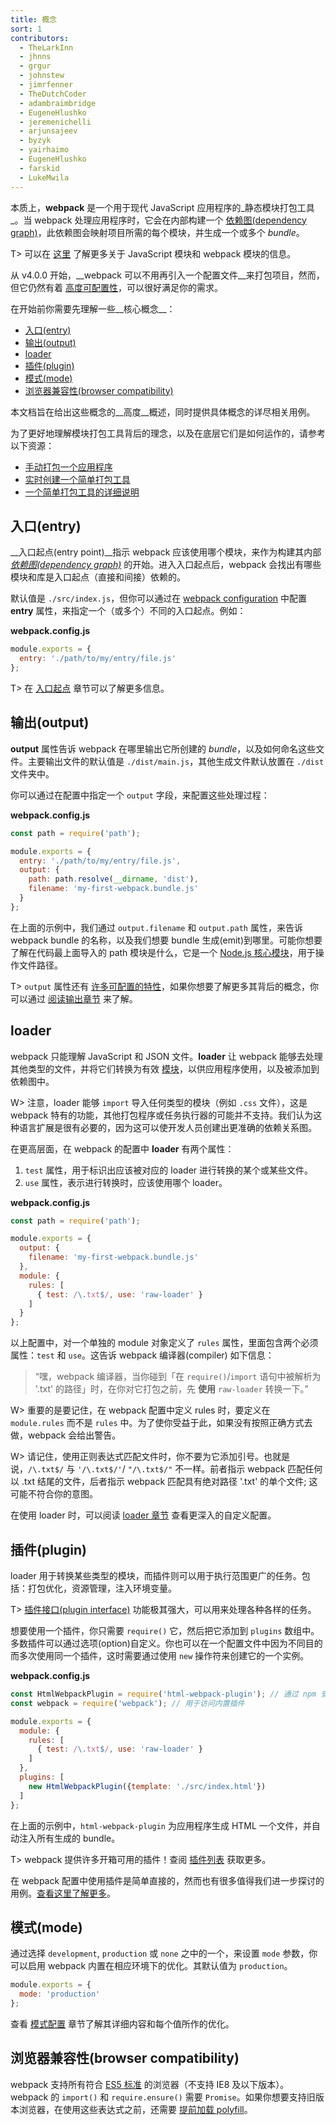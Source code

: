 ```yaml
---
title: 概念
sort: 1
contributors:
  - TheLarkInn
  - jhnns
  - grgur
  - johnstew
  - jimrfenner
  - TheDutchCoder
  - adambraimbridge
  - EugeneHlushko
  - jeremenichelli
  - arjunsajeev
  - byzyk
  - yairhaimo
  - EugeneHlushko
  - farskid
  - LukeMwila
---
```


本质上，__webpack__ 是一个用于现代 JavaScript 应用程序的_静态模块打包工具_。当 webpack 处理应用程序时，它会在内部构建一个 [依赖图(dependency graph)](/concepts/dependency-graph/)，此依赖图会映射项目所需的每个模块，并生成一个或多个 _bundle_。

T> 可以在 [这里](/concepts/modules) 了解更多关于 JavaScript 模块和 webpack 模块的信息。

从 v4.0.0 开始，__webpack 可以不用再引入一个配置文件__来打包项目，然而，但它仍然有着 [高度可配置性](/configuration)，可以很好满足你的需求。

在开始前你需要先理解一些__核心概念__：

- [入口(entry)](#entry)
- [输出(output)](#output)
- [loader](#loaders)
- [插件(plugin)](#plugins)
- [模式(mode)](#mode)
- [浏览器兼容性(browser compatibility)](#browser-compatibility)

本文档旨在给出这些概念的__高度__概述，同时提供具体概念的详尽相关用例。

为了更好地理解模块打包工具背后的理念，以及在底层它们是如何运作的，请参考以下资源：

- [手动打包一个应用程序](https://www.youtube.com/watch?v=UNMkLHzofQI)
- [实时创建一个简单打包工具](https://www.youtube.com/watch?v=Gc9-7PBqOC8)
- [一个简单打包工具的详细说明](https://github.com/ronami/minipack)


## 入口(entry)

__入口起点(entry point)__指示 webpack 应该使用哪个模块，来作为构建其内部 *[依赖图(dependency graph)](/concepts/dependency-graph/)* 的开始。进入入口起点后，webpack 会找出有哪些模块和库是入口起点（直接和间接）依赖的。

默认值是 `./src/index.js`，但你可以通过在 [webpack configuration](/configuration) 中配置 __entry__ 属性，来指定一个（或多个）不同的入口起点。例如：

__webpack.config.js__

``` js
module.exports = {
  entry: './path/to/my/entry/file.js'
};
```

T> 在 [入口起点](/concepts/entry-points) 章节可以了解更多信息。


## 输出(output)

__output__ 属性告诉 webpack 在哪里输出它所创建的 _bundle_，以及如何命名这些文件。主要输出文件的默认值是 `./dist/main.js`，其他生成文件默认放置在 `./dist` 文件夹中。

你可以通过在配置中指定一个 `output` 字段，来配置这些处理过程：

__webpack.config.js__

```javascript
const path = require('path');

module.exports = {
  entry: './path/to/my/entry/file.js',
  output: {
    path: path.resolve(__dirname, 'dist'),
    filename: 'my-first-webpack.bundle.js'
  }
};
```

在上面的示例中，我们通过 `output.filename` 和 `output.path` 属性，来告诉 webpack bundle 的名称，以及我们想要 bundle 生成(emit)到哪里。可能你想要了解在代码最上面导入的 path 模块是什么，它是一个 [Node.js 核心模块](https://nodejs.org/api/modules.html)，用于操作文件路径。

T> `output` 属性还有 [许多可配置的特性](/configuration/output)，如果你想要了解更多其背后的概念，你可以通过 [阅读输出章节](/concepts/output) 来了解。


## loader

webpack 只能理解 JavaScript 和 JSON 文件。__loader__ 让 webpack 能够去处理其他类型的文件，并将它们转换为有效 [模块](/concepts/modules)，以供应用程序使用，以及被添加到依赖图中。

W> 注意，loader 能够 `import` 导入任何类型的模块（例如 `.css` 文件），这是 webpack 特有的功能，其他打包程序或任务执行器的可能并不支持。我们认为这种语言扩展是很有必要的，因为这可以使开发人员创建出更准确的依赖关系图。

在更高层面，在 webpack 的配置中 __loader__ 有两个属性：

1. `test` 属性，用于标识出应该被对应的 loader 进行转换的某个或某些文件。
2. `use` 属性，表示进行转换时，应该使用哪个 loader。

__webpack.config.js__

```javascript
const path = require('path');

module.exports = {
  output: {
    filename: 'my-first-webpack.bundle.js'
  },
  module: {
    rules: [
      { test: /\.txt$/, use: 'raw-loader' }
    ]
  }
};
```

以上配置中，对一个单独的 module 对象定义了 `rules` 属性，里面包含两个必须属性：`test` 和 `use`。这告诉 webpack 编译器(compiler) 如下信息：

> “嘿，webpack 编译器，当你碰到「在 `require()`/`import` 语句中被解析为 '.txt' 的路径」时，在你对它打包之前，先 __使用__ `raw-loader` 转换一下。”

W> 重要的是要记住，在 webpack 配置中定义 rules 时，要定义在 `module.rules` 而不是 `rules` 中。为了使你受益于此，如果没有按照正确方式去做，webpack 会给出警告。

W> 请记住，使用正则表达式匹配文件时，你不要为它添加引号。也就是说，`/\.txt$/` 与 `'/\.txt$/'`/ `"/\.txt$/"` 不一样。前者指示 webpack 匹配任何以 .txt 结尾的文件，后者指示 webpack 匹配具有绝对路径 '.txt' 的单个文件; 这可能不符合你的意图。

在使用 loader 时，可以阅读 [loader 章节](/concepts/loaders) 查看更深入的自定义配置。


## 插件(plugin)

loader 用于转换某些类型的模块，而插件则可以用于执行范围更广的任务。包括：打包优化，资源管理，注入环境变量。

T> [插件接口(plugin interface)](/api/plugins) 功能极其强大，可以用来处理各种各样的任务。

想要使用一个插件，你只需要 `require()` 它，然后把它添加到 `plugins` 数组中。多数插件可以通过选项(option)自定义。你也可以在一个配置文件中因为不同目的而多次使用同一个插件，这时需要通过使用 `new` 操作符来创建它的一个实例。

__webpack.config.js__

```javascript
const HtmlWebpackPlugin = require('html-webpack-plugin'); // 通过 npm 安装
const webpack = require('webpack'); // 用于访问内置插件

module.exports = {
  module: {
    rules: [
      { test: /\.txt$/, use: 'raw-loader' }
    ]
  },
  plugins: [
    new HtmlWebpackPlugin({template: './src/index.html'})
  ]
};
```

在上面的示例中，`html-webpack-plugin` 为应用程序生成 HTML 一个文件，并自动注入所有生成的 bundle。

T> webpack 提供许多开箱可用的插件！查阅 [插件列表](/plugins) 获取更多。

在 webpack 配置中使用插件是简单直接的，然而也有很多值得我们进一步探讨的用例。[查看这里了解更多](/concepts/plugins)。


## 模式(mode)

通过选择 `development`, `production` 或 `none` 之中的一个，来设置 `mode` 参数，你可以启用 webpack 内置在相应环境下的优化。其默认值为 `production`。

```javascript
module.exports = {
  mode: 'production'
};
```

查看 [模式配置](/concepts/mode) 章节了解其详细内容和每个值所作的优化。


## 浏览器兼容性(browser compatibility)

webpack 支持所有符合 [ES5 标准](https://kangax.github.io/compat-table/es5/) 的浏览器（不支持 IE8 及以下版本）。webpack 的 `import()` 和 `require.ensure()` 需要 `Promise`。如果你想要支持旧版本浏览器，在使用这些表达式之前，还需要 [提前加载 polyfill](/guides/shimming/)。
